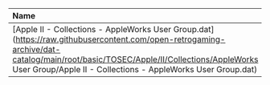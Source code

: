 |Name|Size|
|:---|---:|
|[Apple II - Collections - AppleWorks User Group.dat](https://raw.githubusercontent.com/open-retrogaming-archive/dat-catalog/main/root/basic/TOSEC/Apple/II/Collections/AppleWorks User Group/Apple II - Collections - AppleWorks User Group.dat)|9139|
